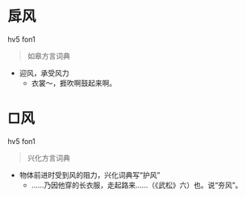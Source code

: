 # 戽风
hv5 fon1
> 如皋方言词典
- 迎风，承受风力
  - 衣裳～，捱吹啊鼓起来啊。

# □风
hv5 fon1
> 兴化方言词典
- 物体前进时受到风的阻力，兴化词典写“护风”
  - ……乃因他穿的长衣服，走起路来……（《武松》六）也。说“夯风”。
